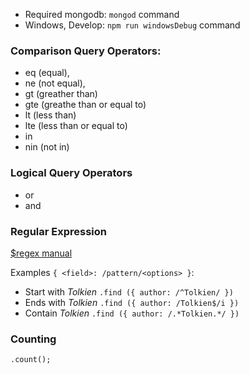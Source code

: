 - Required mongodb: `mongod` command
- Windows, Develop: `npm run windowsDebug` command

### Comparison Query Operators:
- eq (equal),
- ne (not equal),
- gt (greather than)
- gte (greathe than or equal to)
- lt (less than)
- lte (less than or equal to)
- in
- nin (not in)

### Logical Query Operators
 - or
 - and

### Regular Expression
[$regex manual](https://www.mongodb.com/docs/manual/reference/operator/query/regex/)

Examples `{ <field>: /pattern/<options> }`: 
- Start with _Tolkien_ `.find ({ author: /^Tolkien/ })`
- Ends with _Tolkien_ `.find ({ author: /Tolkien$/i })`
- Contain _Tolkien_ `.find ({ author: /.*Tolkien.*/ })`

### Counting

`.count();`